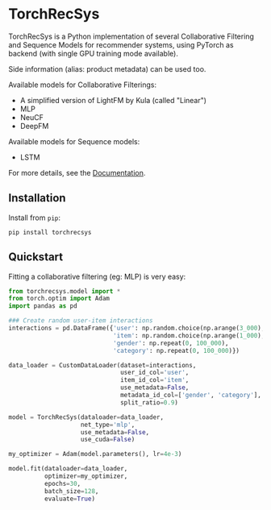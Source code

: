 # TorchRecSys

TorchRecSys is a Python implementation of several Collaborative Filtering and Sequence Models for recommender systems, using PyTorch as backend (with single GPU training mode available).

Side information (alias: product metadata) can be used too. 

Available models for Collaborative Filterings:
* A simplified version of LightFM by Kula (called "Linear")
* MLP
* NeuCF
* DeepFM 

Available models for Sequence models:
* LSTM

For more details, see the [Documentation]().

## Installation
Install from `pip`:
```
pip install torchrecsys
```


## Quickstart
Fitting a collaborative filtering (eg: MLP) is very easy:
```python
from torchrecsys.model import *
from torch.optim import Adam
import pandas as pd

### Create random user-item interactions
interactions = pd.DataFrame({'user': np.random.choice(np.arange(3_000), size=100_000),
                             'item': np.random.choice(np.arange(1_000), size=100_000),
                             'gender': np.repeat(0, 100_000),
                             'category': np.repeat(0, 100_000)})

data_loader = CustomDataLoader(dataset=interactions,
                               user_id_col='user',
                               item_id_col='item',
                               use_metadata=False,
                               metadata_id_col=['gender', 'category'],
                               split_ratio=0.9)

model = TorchRecSys(dataloader=data_loader,
                    net_type='mlp',
                    use_metadata=False,
                    use_cuda=False)

my_optimizer = Adam(model.parameters(), lr=4e-3)

model.fit(dataloader=data_loader, 
          optimizer=my_optimizer, 
          epochs=30,
          batch_size=128,
          evaluate=True)
```